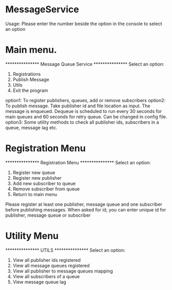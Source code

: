 # MessageService

Usage: Please enter the number beside the option in the console to select an option

# Main menu. 

*************** Message Queue Service ***************
Select an option:
1. Registrations
2. Publish Message
3. Utils
4. Exit the program

option1: To register publishers, queues, add or remove subscribers
option2: To publish message. Take publisher id <String> and file location as input. The message is enqueued. Dequeue is scheduled to run every 30 seconds for main queues and 60 seconds for retry queue. Can be changed in config file.
option3: Some utility methods to check all publisher ids, subscribers in a queue, message lag etc.


# Registration Menu

*************** Registration Menu ***************
Select an option:
1. Register new queue
2. Register new publisher
3. Add new subscriber to queue
4. Remove subscriber from queue
5. Return to main menu

Please register at least one publisher, message queue and one subscriber before publishing messages.
When asked for id, you can enter unique id for publisher, message queue or subscriber

# Utility Menu

*************** UTILS ***************
Select an option:
1. View all publisher ids registered
2. View all message queues registered
3. View all publisher to message queues mapping
4. View all subscribers of a queue
5. View message queue lag
